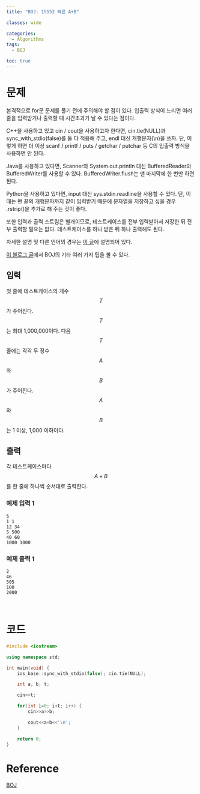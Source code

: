 ```yaml
---
title: "BOJ: 15552 빠른 A+B"

classes: wide

categories:
  - Algorithms
tags:
  - BOJ

toc: true
---
```


# 문제

본격적으로 for문 문제를 풀기 전에 주의해야 할 점이 있다. 입출력 방식이 느리면 여러 줄을 입력받거나 출력할 때 시간초과가 날 수 있다는 점이다.

C++을 사용하고 있고 cin / cout을 사용하고자 한다면, cin.tie(NULL)과 sync_with_stdio(false)를 둘 다 적용해 주고, endl 대신 개행문자(\n)을 쓰자. 단, 이렇게 하면 더 이상 scanf / printf / puts / getchar / putchar 등 C의 입출력 방식을 사용하면 안 된다.

Java를 사용하고 있다면, Scanner와 System.out.println 대신 BufferedReader와 BufferedWriter를 사용할 수 있다. BufferedWriter.flush는 맨 마지막에 한 번만 하면 된다.

Python을 사용하고 있다면, input 대신 sys.stdin.readline을 사용할 수 있다. 단, 이때는 맨 끝의 개행문자까지 같이 입력받기 때문에 문자열을 저장하고 싶을 경우 .rstrip()을 추가로 해 주는 것이 좋다.

또한 입력과 출력 스트림은 별개이므로, 테스트케이스를 전부 입력받아서 저장한 뒤 전부 출력할 필요는 없다. 테스트케이스를 하나 받은 뒤 하나 출력해도 된다.

자세한 설명 및 다른 언어의 경우는 [이 글](http://www.acmicpc.net/board/view/22716)에 설명되어 있다.

[이 블로그 글](http://www.acmicpc.net/blog/view/55)에서 BOJ의 기타 여러 가지 팁을 볼 수 있다.


## 입력

첫 줄에 테스트케이스의 개수 $$T$$가 주어진다. $$T$$는 최대 1,000,000이다. 다음 $$T$$줄에는 각각 두 정수 $$A$$와 $$B$$가 주어진다. $$A$$와 $$B$$는 1 이상, 1,000 이하이다.

## 출력

각 테스트케이스마다 $$A+B$$를 한 줄에 하나씩 순서대로 출력한다.

### 예제 입력 1

```shell
5
1 1
12 34
5 500
40 60
1000 1000
```

### 예제 출력 1

```shell
2
46
505
100
2000
```

<br/>

# 코드

```cpp
#include <iostream>

using namespace std;

int main(void) {
    ios_base::sync_with_stdio(false); cin.tie(NULL);

    int a, b, t;

    cin>>t;

    for(int i=0; i<t; i++) {
        cin>>a>>b;

        cout<<a+b<<'\n';
    }

    return 0;
}
```

# Reference

[BOJ](https://www.acmicpc.net/problem/15552)